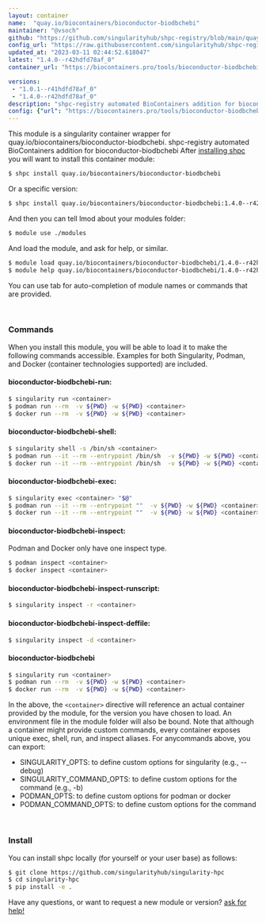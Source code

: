 ```yaml
---
layout: container
name:  "quay.io/biocontainers/bioconductor-biodbchebi"
maintainer: "@vsoch"
github: "https://github.com/singularityhub/shpc-registry/blob/main/quay.io/biocontainers/bioconductor-biodbchebi/container.yaml"
config_url: "https://raw.githubusercontent.com/singularityhub/shpc-registry/main/quay.io/biocontainers/bioconductor-biodbchebi/container.yaml"
updated_at: "2023-03-11 02:44:52.618047"
latest: "1.4.0--r42hdfd78af_0"
container_url: "https://biocontainers.pro/tools/bioconductor-biodbchebi"

versions:
 - "1.0.1--r41hdfd78af_0"
 - "1.4.0--r42hdfd78af_0"
description: "shpc-registry automated BioContainers addition for bioconductor-biodbchebi"
config: {"url": "https://biocontainers.pro/tools/bioconductor-biodbchebi", "maintainer": "@vsoch", "description": "shpc-registry automated BioContainers addition for bioconductor-biodbchebi", "latest": {"1.4.0--r42hdfd78af_0": "sha256:5f6b1d4dfa21f85258e350f92563f9e2233c5d66ff293f9f4e9bc8da190108ab"}, "tags": {"1.0.1--r41hdfd78af_0": "sha256:c4e03aa65059f1eadafbe06ad51884b80fc1a7997c45d4f5f5abf1269bca7004", "1.4.0--r42hdfd78af_0": "sha256:5f6b1d4dfa21f85258e350f92563f9e2233c5d66ff293f9f4e9bc8da190108ab"}, "docker": "quay.io/biocontainers/bioconductor-biodbchebi"}
---
```


This module is a singularity container wrapper for quay.io/biocontainers/bioconductor-biodbchebi.
shpc-registry automated BioContainers addition for bioconductor-biodbchebi
After [installing shpc](#install) you will want to install this container module:


```bash
$ shpc install quay.io/biocontainers/bioconductor-biodbchebi
```

Or a specific version:

```bash
$ shpc install quay.io/biocontainers/bioconductor-biodbchebi:1.4.0--r42hdfd78af_0
```

And then you can tell lmod about your modules folder:

```bash
$ module use ./modules
```

And load the module, and ask for help, or similar.

```bash
$ module load quay.io/biocontainers/bioconductor-biodbchebi/1.4.0--r42hdfd78af_0
$ module help quay.io/biocontainers/bioconductor-biodbchebi/1.4.0--r42hdfd78af_0
```

You can use tab for auto-completion of module names or commands that are provided.

<br>

### Commands

When you install this module, you will be able to load it to make the following commands accessible.
Examples for both Singularity, Podman, and Docker (container technologies supported) are included.

#### bioconductor-biodbchebi-run:

```bash
$ singularity run <container>
$ podman run --rm  -v ${PWD} -w ${PWD} <container>
$ docker run --rm  -v ${PWD} -w ${PWD} <container>
```

#### bioconductor-biodbchebi-shell:

```bash
$ singularity shell -s /bin/sh <container>
$ podman run --it --rm --entrypoint /bin/sh  -v ${PWD} -w ${PWD} <container>
$ docker run --it --rm --entrypoint /bin/sh  -v ${PWD} -w ${PWD} <container>
```

#### bioconductor-biodbchebi-exec:

```bash
$ singularity exec <container> "$@"
$ podman run --it --rm --entrypoint ""  -v ${PWD} -w ${PWD} <container> "$@"
$ docker run --it --rm --entrypoint ""  -v ${PWD} -w ${PWD} <container> "$@"
```

#### bioconductor-biodbchebi-inspect:

Podman and Docker only have one inspect type.

```bash
$ podman inspect <container>
$ docker inspect <container>
```

#### bioconductor-biodbchebi-inspect-runscript:

```bash
$ singularity inspect -r <container>
```

#### bioconductor-biodbchebi-inspect-deffile:

```bash
$ singularity inspect -d <container>
```



#### bioconductor-biodbchebi

```bash
$ singularity run <container>
$ podman run --rm  -v ${PWD} -w ${PWD} <container>
$ docker run --rm  -v ${PWD} -w ${PWD} <container>
```


In the above, the `<container>` directive will reference an actual container provided
by the module, for the version you have chosen to load. An environment file in the
module folder will also be bound. Note that although a container
might provide custom commands, every container exposes unique exec, shell, run, and
inspect aliases. For anycommands above, you can export:

 - SINGULARITY_OPTS: to define custom options for singularity (e.g., --debug)
 - SINGULARITY_COMMAND_OPTS: to define custom options for the command (e.g., -b)
 - PODMAN_OPTS: to define custom options for podman or docker
 - PODMAN_COMMAND_OPTS: to define custom options for the command

<br>

### Install

You can install shpc locally (for yourself or your user base) as follows:

```bash
$ git clone https://github.com/singularityhub/singularity-hpc
$ cd singularity-hpc
$ pip install -e .
```

Have any questions, or want to request a new module or version? [ask for help!](https://github.com/singularityhub/singularity-hpc/issues)
